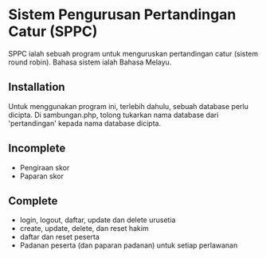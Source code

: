 # Sistem Pengurusan Pertandingan Catur (SPPC)

SPPC ialah sebuah program untuk menguruskan pertandingan catur (sistem round robin). Bahasa sistem ialah Bahasa Melayu.

## Installation

Untuk menggunakan program ini, terlebih dahulu, sebuah database perlu dicipta. Di sambungan.php, tolong tukarkan nama database dari 'pertandingan' kepada nama database dicipta.

## Incomplete
- Pengiraan skor
- Paparan skor

## Complete
- login, logout, daftar, update dan delete urusetia
- create, update, delete, dan reset hakim
- daftar dan reset peserta
- Padanan peserta (dan paparan padanan) untuk setiap perlawanan
